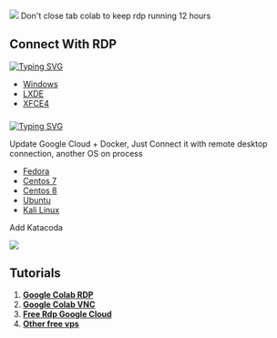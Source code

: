 ###
![](https://1.bp.blogspot.com/-y9Y3RURi3wg/YUSbxRPX4gI/AAAAAAAAD6w/Mcfb5Mm_64cJ2XffBHUYTRSix8QDOAu4ACLcBGAsYHQ/s0/RDP%2BColab%2B%25281%2529.gif)
Don't close tab colab to keep rdp running 12 hours
## __Connect With RDP__
[![Typing SVG](https://readme-typing-svg.herokuapp.com?color=16D400&size=25&width=770&lines=Free+RDP+Google+Colab)](https://git.io/typing-svg)
- [Windows](https://www.akuh.net/2021/08/free-rdp-colab.html)
- [LXDE](https://www.akuh.net/2021/09/lxde-desktop-on-google.html)
- [XFCE4](https://colab.research.google.com/github/akuhnet/w-colab/blob/main/xrdp.ipynb)

###
###
[![Typing SVG](https://readme-typing-svg.herokuapp.com?color=16D400&size=25&width=770&lines=Free+RDP+Google+Cloud)](https://git.io/typing-svg)

Update Google Cloud + Docker, Just Connect it with remote desktop connection,
another OS on process
- [Fedora](https://www.akuh.net/2021/09/free-rdp-google-cloud-fedora.html)
- [Centos 7](https://www.akuh.net/2021/09/free-rdp-google-cloud-centos.html)
- [Centos 8](https://www.akuh.net/2021/09/free-rdp-google-cloud-centos.html)
- [Ubuntu](https://www.akuh.net/2021/09/free-rdp-ubuntu-2004.html)
- [Kali Linux](https://www.akuh.net/2021/09/free-rdp-kali-linux.html)


Add Katacoda

![](https://1.bp.blogspot.com/-PhecerKh-8M/YVARPcEH_oI/AAAAAAAAECg/jJ-n7C1XtxMNQzBU6231VKwbtUSpS5m3wCLcBGAsYHQ/s894/free%2B4h.jpg)


###
## __Tutorials__

1. [__Google Colab RDP__](https://www.akuh.net/2021/08/free-rdp-colab.htm)
1. [__Google Colab VNC__](https://www.akuh.net/2021/06/lifetime-google-colaboratory.html)
1. [__Free Rdp Google Cloud__](https://www.akuh.net/2021/05/vps-google-cloud-free-lifetime-update.html)
1. [__Other free vps__](https://www.akuh.net/search/label/Vps)

###
###

